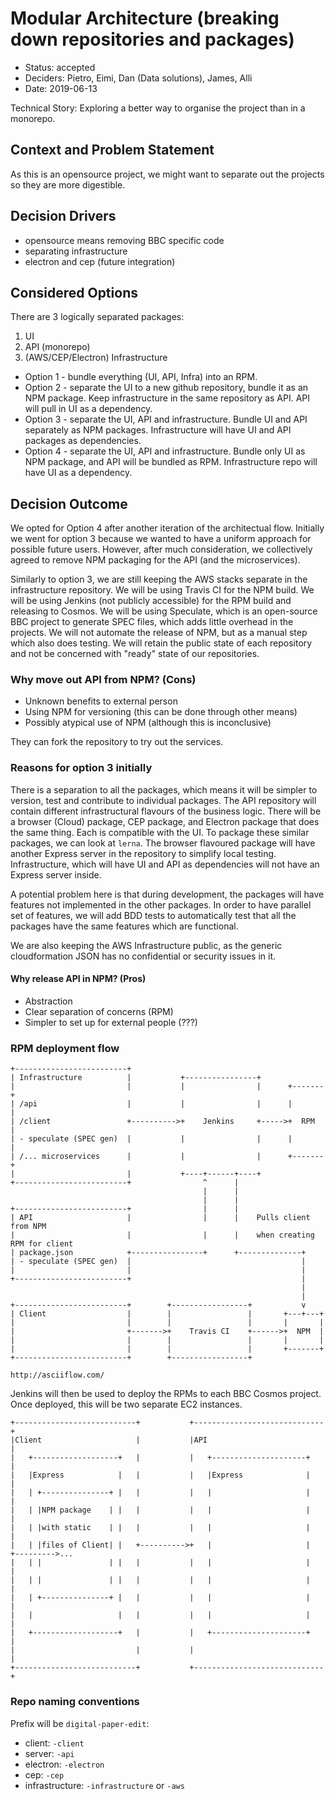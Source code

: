 # Modular Architecture (breaking down repositories and packages)

* Status: accepted
* Deciders: Pietro, Eimi, Dan (Data solutions), James, Alli
* Date: 2019-06-13

Technical Story: Exploring a better way to organise the project than in a monorepo.

## Context and Problem Statement

As this is an opensource project, we might want to separate out the projects so they are more digestible. 

## Decision Drivers

* opensource means removing BBC specific code
* separating infrastructure
* electron and cep (future integration)

## Considered Options

There are 3 logically separated packages:

1. UI
2. API (monorepo)
3. (AWS/CEP/Electron) Infrastructure

* Option 1 - bundle everything (UI, API, Infra) into an RPM.
* Option 2 - separate the UI to a new github repository, bundle it as an NPM package. Keep infrastructure in the same repository as API. API will pull in UI as a dependency.
* Option 3 - separate the UI, API and infrastructure. Bundle UI and API separately as NPM packages. Infrastructure will have UI and API packages as dependencies.
* Option 4 - separate the UI, API and infrastructure. Bundle only UI as NPM package, and API will be bundled as RPM. Infrastructure repo will have UI as a dependency.

## Decision Outcome

We opted for Option 4 after another iteration of the architectual flow.
Initially we went for option 3 because we wanted to have a uniform approach for possible future users.
However, after much consideration, we collectively agreed to remove NPM packaging for the API (and the microservices).

Similarly to option 3, we are still keeping the AWS stacks separate in the infrastructure repository.
We will be using Travis CI for the NPM build.
We will be using Jenkins (not publicly accessible) for the RPM build and releasing to Cosmos.
We will be using Speculate, which is an open-source BBC project to generate SPEC files, which adds little overhead in the projects.
We will not automate the release of NPM, but as a manual step which also does testing.
We will retain the public state of each repository and not be concerned with "ready" state of our repositories.

### Why move out API from NPM? (Cons)
* Unknown benefits to external person
* Using NPM for versioning (this can be done through other means)
* Possibly atypical use of NPM (although this is inconclusive)

They can fork the repository to try out the services.

### Reasons for option 3 initially
There is a separation to all the packages, which means it will be simpler to version, test and contribute to individual packages. The API repository will contain different infrastructural flavours of the business logic. There will be a browser (Cloud) package, CEP package, and Electron package that does the same thing. Each is compatible with the UI. To package these similar packages, we can look at `lerna`. The browser flavoured package will have another Express server in the repository to simplify local testing. Infrastructure, which will have UI and API as dependencies will not have an Express server inside.

A potential problem here is that during development, the packages will have features not implemented in the other packages. In order to have parallel set of features, we will add BDD tests to automatically test that all the packages have the same features which are functional.

We are also keeping the AWS Infrastructure public, as the generic cloudformation JSON has no confidential or security issues in it.

#### Why release API in NPM? (Pros)
* Abstraction
* Clear separation of concerns (RPM)
* Simpler to set up for external people (???)

### RPM deployment flow

```
+-------------------------+
| Infrastructure          |           +----------------+
|                         |           |                |      +-------+
| /api                    |           |                |      |       |
| /client                 +---------->+    Jenkins     +----->+  RPM  |
| - speculate (SPEC gen)  |           |                |      |       |
| /... microservices      |           |                |      +-------+
|                         |           +----+------+----+
+-------------------------+                ^      |
                                           |      |
                                           |      |
+-------------------------+                |      |
| API                     |                |      |    Pulls client from NPM
|                         |                |      |    when creating RPM for client
| package.json            +----------------+      +--------------+
| - speculate (SPEC gen)  |                                      |
|                         |                                      |
+-------------------------+                                      |
                                                                 |
                                                                 |
+-------------------------+        +-----------------+           v
| Client                  |        |                 |       +---+---+
|                         |        |                 |       |       |
|                         +------->+    Travis CI    +------>+  NPM  |
|                         |        |                 |       |       |
|                         |        |                 |       +-------+
+-------------------------+        +-----------------+

http://asciiflow.com/
```

Jenkins will then be used to deploy the RPMs to each BBC Cosmos project.
Once deployed, this will be two separate EC2 instances.
```
+---------------------------+           +-----------------------------+
|Client                     |           |API                          |
|   +-------------------+   |           |   +---------------------+   |
|   |Express            |   |           |   |Express              |   |
|   | +---------------+ |   |           |   |                     |   |
|   | |NPM package    | |   |           |   |                     |   |
|   | |with static    | |   |           |   |                     |   |
|   | |files of Client| |   +---------->+   |                     |   +--------->...
|   | |               | |   |           |   |                     |   |
|   | |               | |   |           |   |                     |   |
|   | +---------------+ |   |           |   |                     |   |
|   |                   |   |           |   |                     |   |
|   +-------------------+   |           |   +---------------------+   |
|                           |           |                             |
+---------------------------+           +-----------------------------+
```

### Repo naming conventions
Prefix will be `digital-paper-edit`:

- client: `-client`
- server: `-api`
- electron: `-electron`
- cep: `-cep`
- infrastructure: `-infrastructure` or `-aws`
